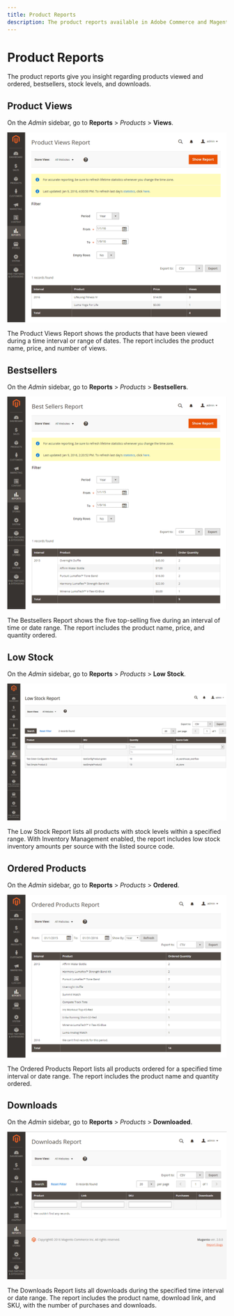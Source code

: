 ```yaml
---
title: Product Reports
description: The product reports available in Adobe Commerce and Magento Open Source give you insight regarding products viewed and ordered, bestsellers, stock levels, and downloads.
---
```

# Product Reports

The product reports give you insight regarding products viewed and ordered, bestsellers, stock levels, and downloads.

## Product Views

On the _Admin_ sidebar, go to **Reports** > _Products_ > **Views**.

![Product Views Report](./assets/product-views.png)<!-- zoom -->

The Product Views Report shows the products that have been viewed during a time interval or range of dates. The report includes the product name, price, and number of views.

## Bestsellers

On the _Admin_ sidebar, go to **Reports** > _Products_ > **Bestsellers**.

![Bestsellers Report](./assets/bestsellers.png)<!-- zoom -->

The Bestsellers Report shows the five top-selling five during an interval of time or date range. The report includes the product name, price, and quantity ordered.

## Low Stock

On the _Admin_ sidebar, go to **Reports** > _Products_ > **Low Stock**.

![Low Stock Report](./assets/low-stock.png)<!-- zoom -->

The Low Stock Report lists all products with stock levels within a specified range. With Inventory Management enabled, the report includes low stock inventory amounts per source with the listed source code.

## Ordered Products

On the _Admin_ sidebar, go to **Reports** > _Products_ > **Ordered**.

![Ordered Products Report](./assets/products-ordered.png)<!-- zoom -->

The Ordered Products Report lists all products ordered for a specified time interval or date range. The report includes the product name and quantity ordered.

## Downloads

On the _Admin_ sidebar, go to **Reports** > _Products_ > **Downloaded**.

![Downloads Report](./assets/downloads.png)<!-- zoom -->

The Downloads Report lists all downloads during the specified time interval or date range. The report includes the product name, download link, and SKU, with the number of purchases and downloads.
